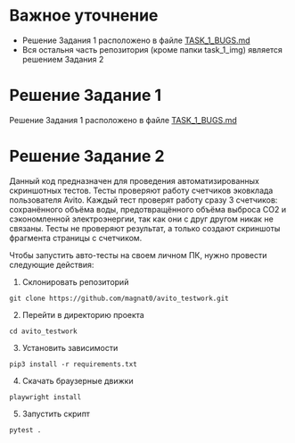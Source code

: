 # Важное уточнение  
- Решение Задания 1 расположено в файле [TASK_1_BUGS.md](TASK_1_BUGS.md)  
- Вся остальня часть репозитория (кроме папки task_1_img) является решением Задания 2  
   
# Решение Задание 1  
Решение Задания 1 расположено в файле [TASK_1_BUGS.md](TASK_1_BUGS.md)  
  
# Решение Задание 2
Данный код предназначен для проведения автоматизированных скриншотных тестов.
Тесты проверяют работу счетчиков эковклада пользователя Avito.
Каждый тест проверят работу сразу 3 счетчиков: сохранённого объёма воды, предотвращённого объёма выброса CO2 и сэкономленной
электроэнергии, так как они с друг другом никак не связаны.
Тесты не проверяют результат, а только создают скриншоты фрагмента страницы с счетчиком.

Чтобы запустить авто-тесты на своем личном ПК, нужно провести следующие действия:

1. Склонировать репозиторий

```git clone https://github.com/magnat0/avito_testwork.git```

2. Перейти в директорию проекта

```cd avito_testwork```

3. Установить зависимости

```pip3 install -r requirements.txt```

4. Скачать браузерные движки

```playwright install```

5. Запустить скрипт

```pytest .```